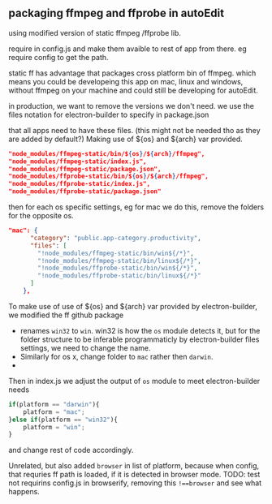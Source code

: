 ## packaging ffmpeg and ffprobe in autoEdit

using modified version of static ffmpeg /ffprobe lib.

require in config.js and make them avaible to rest of app from there.  eg require config to get the path.

static ff has advantage that packages cross platform bin of ffmpeg. which means you could be developeing this app on mac, linux and windows, without ffmpeg on your machine and could still be developing for autoEdit. 

in production, we want to remove the versions we don't need. 
we use the files notation for electron-builder to specify in package.json 

that all apps need to have these files. (this might not be needed tho as they are added by default?)
Making use of ${os} and ${arch} var provided.

```json
"node_modules/ffmpeg-static/bin/${os}/${arch}/ffmpeg",
"node_modules/ffmpeg-static/index.js",
"node_modules/ffmpeg-static/package.json",
"node_modules/ffprobe-static/bin/${os}/${arch}/ffmpeg",
"node_modules/ffprobe-static/index.js",
"node_modules/ffprobe-static/package.json"
 ```

then for each os specific settings, eg for mac we do this, remove the folders for the opposite os. 

```json
"mac": {
      "category": "public.app-category.productivity",
      "files": [
        "!node_modules/ffmpeg-static/bin/win${/*}",
        "!node_modules/ffmpeg-static/bin/linux${/*}",
        "!node_modules/ffprobe-static/bin/win${/*}",
        "!node_modules/ffprobe-static/bin/linux${/*}"
      ]
    },
```

To make use of use of ${os} and ${arch} var provided by electron-builder, we modified the ff github package

- renames `win32` to `win`. win32 is how the `os` module detects it, but for the folder structure to be inferable programmaticly by electron-builder files settings, we need to change the name.
- Similarly for os x, change folder to `mac` rather then `darwin`.
- 

Then  in index.js we adjust the output of `os` module to meet electron-builder needs

```js
if(platform == "darwin"){
	platform = "mac";
}else if(platform == "win32"){
	platform = "win";
}
```

and change rest of code accordingly.



Unrelated, but also added `browser` in list of platform, because when config, that requries ff path is loaded, if it is detected in browser mode. TODO: test not requirins config.js in browserify, removing this `!==browser` and see what happens.
